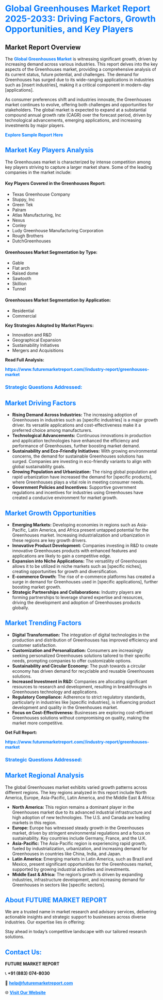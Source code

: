 <h1 style="color: #007BFF;">Global Greenhouses Market Report 2025-2033: Driving Factors, Growth Opportunities, and Key Players</h1>

<section id="overview">
<h2>Market Report Overview</h2>
<p>The <a href="https://www.futuremarketreport.com//industry-report/greenhouses-market" style="color: #007BFF; text-decoration: none;"><strong>Global Greenhouses Market</strong></a> is witnessing significant growth, driven by increasing demand across various industries. This report delves into the key aspects of the Greenhouses market, providing a comprehensive analysis of its current status, future potential, and challenges. The demand for Greenhouses has surged due to its wide-ranging applications in industries such as [insert industries], making it a critical component in modern-day [applications].</p>
<p>As consumer preferences shift and industries innovate, the Greenhouses market continues to evolve, offering both challenges and opportunities for stakeholders. The global market is expected to expand at a substantial compound annual growth rate (CAGR) over the forecast period, driven by technological advancements, emerging applications, and increasing investments by major players.</p>
</section>

<section id="overview">
<p><a href="https://www.futuremarketreport.com//request-sample/reportId=64361" style="color: #007BFF; text-decoration: none;"><strong>Explore Sample Report Here</strong></a></p>
</section>

<section id="key-players">
<h2 style="color: #007BFF;">Market Key Players Analysis</h2>
<p>The Greenhouses market is characterized by intense competition among key players striving to capture a larger market share. Some of the leading companies in the market include:</p>
<h4>Key Players Covered in the Greenhouses Report:</h4>
<ul><li>Texas Greenhouse Company</li><li>Stuppy, Inc</li><li>Green Tek</li><li>Palram</li><li>Atlas Manufacturing, Inc</li><li>Nexus</li><li>Conley</li><li>Ludy Greenhouse Manufacturing Corporation</li><li>Rough Brothers</li><li>DutchGreenhouses</li></ul>
<h4>Greenhouses Market Segmentation by Type:</h4>
<ul><li>Gable</li><li>Flat arch</li><li>Raised dome</li><li>Sawtooth</li><li>Skillion</li><li>Tunnel</li></ul>

<h4>Greenhouses Market Segmentation by Application:</h4>
<ul><li>Residential</li><li>Commercial</li></ul>
<p><strong>Key Strategies Adopted by Market Players:</strong></p>
<ul>
<li>Innovation and R&D</li>
<li>Geographical Expansion</li>
<li>Sustainability Initiatives</li>
<li>Mergers and Acquisitions</li>
</ul>
</section>

<section>
<p><strong>Read Full Analysis: </strong></p><a href="https://www.futuremarketreport.com//industry-report/greenhouses-market" style="color: #007BFF; text-decoration: none;"><strong>https://www.futuremarketreport.com//industry-report/greenhouses-market</strong></a>
<h3 style="color: #007BFF;">Strategic Questions Addressed:</h3>
</section>

<section id="driving-factors">
<h2 style="color: #007BFF;">Market Driving Factors</h2>
<ul>
<li><strong>Rising Demand Across Industries:</strong> The increasing adoption of Greenhouses in industries such as [specific industries] is a major growth driver. Its versatile applications and cost-effectiveness make it a preferred choice among manufacturers.</li>
<li><strong>Technological Advancements:</strong> Continuous innovations in production and application technologies have enhanced the efficiency and performance of Greenhouses, further boosting market demand.</li>
<li><strong>Sustainability and Eco-Friendly Initiatives:</strong> With growing environmental concerns, the demand for sustainable Greenhouses solutions has surged. Companies are investing in eco-friendly variants to align with global sustainability goals.</li>
<li><strong>Growing Population and Urbanization:</strong> The rising global population and rapid urbanization have increased the demand for [specific products], where Greenhouses plays a vital role in meeting consumer needs.</li>
<li><strong>Government Policies and Incentives:</strong> Supportive government regulations and incentives for industries using Greenhouses have created a conducive environment for market growth.</li>
</ul>
</section>

<section id="growth-opportunities">
<h2 style="color: #007BFF;">Market Growth Opportunities</h2>
<ul>
<li><strong>Emerging Markets:</strong> Developing economies in regions such as Asia-Pacific, Latin America, and Africa present untapped potential for the Greenhouses market. Increasing industrialization and urbanization in these regions are key growth drivers.</li>
<li><strong>Innovative Product Development:</strong> Companies investing in R&D to create innovative Greenhouses products with enhanced features and applications are likely to gain a competitive edge.</li>
<li><strong>Expansion into Niche Applications:</strong> The versatility of Greenhouses allows it to be utilized in niche markets such as [specific niches], creating opportunities for growth and diversification.</li>
<li><strong>E-commerce Growth:</strong> The rise of e-commerce platforms has created a surge in demand for Greenhouses used in [specific applications], further boosting market growth.</li>
<li><strong>Strategic Partnerships and Collaborations:</strong> Industry players are forming partnerships to leverage shared expertise and resources, driving the development and adoption of Greenhouses products globally.</li>
</ul>
</section>

<section id="trending-factors">
<h2 style="color: #007BFF;">Market Trending Factors</h2>
<ul>
<li><strong>Digital Transformation:</strong> The integration of digital technologies in the production and distribution of Greenhouses has improved efficiency and customer satisfaction.</li>
<li><strong>Customization and Personalization:</strong> Consumers are increasingly seeking personalized Greenhouses solutions tailored to their specific needs, prompting companies to offer customizable options.</li>
<li><strong>Sustainability and Circular Economy:</strong> The push towards a circular economy has driven demand for recyclable and reusable Greenhouses solutions.</li>
<li><strong>Increased Investment in R&D:</strong> Companies are allocating significant resources to research and development, resulting in breakthroughs in Greenhouses technology and applications.</li>
<li><strong>Regulatory Compliance:</strong> Adherence to strict regulatory standards, particularly in industries like [specific industries], is influencing product development and quality in the Greenhouses market.</li>
<li><strong>Focus on Cost-Effectiveness:</strong> Businesses are exploring cost-efficient Greenhouses solutions without compromising on quality, making the market more competitive.</li>
</ul>
</section>

<section>
<p><strong>Get Full Report: </strong></p><a href="https://www.futuremarketreport.com//industry-report/greenhouses-market" style="color: #007BFF; text-decoration: none;"><strong>https://www.futuremarketreport.com//industry-report/greenhouses-market</strong></a>
<h3 style="color: #007BFF;">Strategic Questions Addressed:</h3>
</section>


<section id="regional-analysis">
<h2 style="color: #007BFF;">Market Regional Analysis</h2>
<p>The global Greenhouses market exhibits varied growth patterns across different regions. The key regions analyzed in this report include North America, Europe, Asia-Pacific, Latin America, and the Middle East & Africa:</p>
<ul>
<li><strong>North America:</strong> This region remains a dominant player in the Greenhouses market due to its advanced industrial infrastructure and high adoption of new technologies. The U.S. and Canada are leading markets in this region.</li>
<li><strong>Europe:</strong> Europe has witnessed steady growth in the Greenhouses market, driven by stringent environmental regulations and a focus on sustainability. Key countries include Germany, France, and the U.K.</li>
<li><strong>Asia-Pacific:</strong> The Asia-Pacific region is experiencing rapid growth, fueled by industrialization, urbanization, and increasing demand for Greenhouses in countries like China, India, and Japan.</li>
<li><strong>Latin America:</strong> Emerging markets in Latin America, such as Brazil and Mexico, present significant opportunities for the Greenhouses market, supported by growing industrial activities and investments.</li>
<li><strong>Middle East & Africa:</strong> The region’s growth is driven by expanding industries, infrastructure development, and increasing demand for Greenhouses in sectors like [specific sectors].</li>
</ul>
</section>

<footer>
<h2 style="color: #007BFF;">About FUTURE MARKET REPORT</h2>
<p>We are a trusted name in market research and advisory services, delivering actionable insights and strategic support to businesses across diverse industries. Our expertise lies in offering:</p>

<p>Stay ahead in today’s competitive landscape with our tailored research solutions.</p>

<h2 style="color: #007BFF;">Contact Us:</h2>
<p><strong>FUTURE MARKET REPORT</strong></p>
<p>📞 <strong>+91 (883) 074-8030</strong></p>
<p>📧 <strong><a href="mailto:help@futuremarketreport.com" style="color: #007BFF;">help@futuremarketreport.com</a></strong></p>
<p>🌐 <strong><a href="https://www.futuremarketreport.com/" style="color: #007BFF;">Visit Our Website</a></strong></p>
</footer>